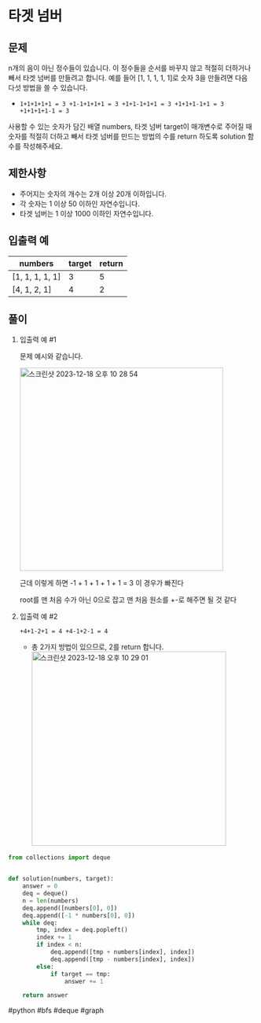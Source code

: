 # 타겟 넘버

## 문제

n개의 음이 아닌 정수들이 있습니다. 이 정수들을 순서를 바꾸지 않고 적절히 더하거나 빼서 타겟 넘버를 만들려고 합니다. 예를 들어 [1, 1, 1, 1, 1]로 숫자 3을 만들려면 다음 다섯 방법을 쓸 수 있습니다.

- `1+1+1+1+1 = 3
+1-1+1+1+1 = 3
+1+1-1+1+1 = 3
+1+1+1-1+1 = 3
+1+1+1+1-1 = 3`

사용할 수 있는 숫자가 담긴 배열 numbers, 타겟 넘버 target이 매개변수로 주어질 때 숫자를 적절히 더하고 빼서 타겟 넘버를 만드는 방법의 수를 return 하도록 solution 함수를 작성해주세요.

## 제한사항

- 주어지는 숫자의 개수는 2개 이상 20개 이하입니다.
- 각 숫자는 1 이상 50 이하인 자연수입니다.
- 타겟 넘버는 1 이상 1000 이하인 자연수입니다.

## 입출력 예

| numbers         | target | return |
| --------------- | ------ | ------ |
| [1, 1, 1, 1, 1] | 3      | 5      |
| [4, 1, 2, 1]    | 4      | 2      |

## 풀이

1. 입출력 예 #1

   문제 예시와 같습니다.

   <img width="413" alt="스크린샷 2023-12-18 오후 10 28 54" src="https://github.com/king-raccoon/king-raccoon/assets/78426205/4f77160f-d123-42df-be7b-06b831e2aa92">

   근데 이렇게 하면 -1 + 1 + 1 + 1 + 1 = 3 이 경우가 빠진다

   root를 맨 처음 수가 아닌 0으로 잡고 맨 처음 원소를 +-로 해주면 될 것 같다

2. 입출력 예 #2

   `+4+1-2+1 = 4
+4-1+2-1 = 4`

   - 총 2가지 방법이 있으므로, 2를 return 합니다.
     <img width="395" alt="스크린샷 2023-12-18 오후 10 29 01" src="https://github.com/king-raccoon/king-raccoon/assets/78426205/d47b0c3e-b5e1-4eef-8812-e610bd207f6b">

```python
from collections import deque


def solution(numbers, target):
    answer = 0
    deq = deque()
    n = len(numbers)
    deq.append([numbers[0], 0])
    deq.append([-1 * numbers[0], 0])
    while deq:
        tmp, index = deq.popleft()
        index += 1
        if index < n:
            deq.append([tmp + numbers[index], index])
            deq.append([tmp - numbers[index], index])
        else:
            if target == tmp:
                answer += 1

    return answer
```

#python #bfs #deque #graph
